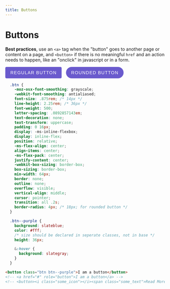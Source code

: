 ```yaml
---
title: Buttons
---
```


# Buttons
**Best practices**, use an `<a>` tag when the "button" goes to another page or content on a page, and `<button>` if there is no meaningful `href` and an action needs to happen, like an "onclick" in javascript or in a form.


<style>
  .btn {
    -moz-osx-font-smoothing: grayscale;
    -webkit-font-smoothing: antialiased;
    font-size: .875rem; /* 14px */
    line-height: 2.25rem; /* 36px */
    font-weight: 500;
    letter-spacing: .0892857143em;
    text-decoration: none;
    text-transform: uppercase;
    padding: 0 16px;
    display: -ms-inline-flexbox;
    display: inline-flex;
    position: relative;
    -ms-flex-align: center;
    align-items: center;
    -ms-flex-pack: center;
    justify-content: center;
    -webkit-box-sizing: border-box;
    box-sizing: border-box;
    min-width: 64px;
    border: none;
    outline: none;
    overflow: visible;
    vertical-align: middle;
    border-radius: 4px;
    cursor: pointer;
    margin-right: 10px;
    transition: all .2s;
  }

  .btn--purple {
    background: slateblue;
    color: #fff;
    height: 36px;
  }

  .btn--purple:hover {
    background: slategray;
  }

  .btn--rounded {
    border-radius: 18px;
  }
</style>

<div class="component">
<button class="btn btn--purple">Regular button</button>
<button class="btn btn--purple btn--rounded">Rounded button</button>
</div>

``` scss
  .btn {
    -moz-osx-font-smoothing: grayscale;
    -webkit-font-smoothing: antialiased;
    font-size: .875rem; /* 14px */
    line-height: 2.25rem; /* 36px */
    font-weight: 500;
    letter-spacing: .0892857143em;
    text-decoration: none;
    text-transform: uppercase;
    padding: 0 16px;
    display: -ms-inline-flexbox;
    display: inline-flex;
    position: relative;
    -ms-flex-align: center;
    align-items: center;
    -ms-flex-pack: center;
    justify-content: center;
    -webkit-box-sizing: border-box;
    box-sizing: border-box;
    min-width: 64px;
    border: none;
    outline: none;
    overflow: visible;
    vertical-align: middle;
    cursor: pointer;
    transition: all .2s;
    border-radius: 4px; /* 18px; for rounded button */
  }

  .btn--purple {
    background: slateblue;
    color: #fff;
    /* size should be declared in seperate classes, not in base */
    height: 36px;

    &:hover {
      background: slategray;
    }
  }
```

``` html
<button class="btn btn--purple">I am a button</button>
<!-- <a href="#" role="button">I am a button</a> -->
<!-- <button><i class="some_icon"></i><span class="some_text">Read More</span></button> -->
```
